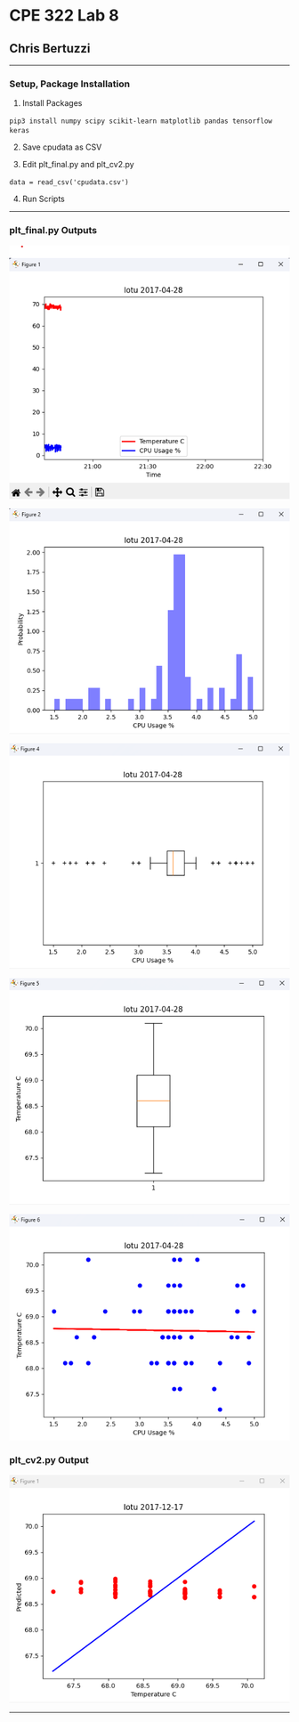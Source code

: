 # CPE 322 Lab 8

## Chris Bertuzzi

---

### Setup, Package Installation

1. Install Packages

`pip3 install numpy scipy scikit-learn matplotlib pandas tensorflow keras`

2. Save cpudata as CSV

3. Edit plt_final.py and plt_cv2.py

`data = read_csv('cpudata.csv')`

4. Run Scripts

---

### plt_final.py Outputs

![image](Images/Lab8/f1.png)

![image](Images/Lab8/f2.png)

![image](Images/Lab8/f4.png)

![image](Images/Lab8/f5.png)

![image](Images/Lab8/f6.png)

### plt_cv2.py Output

![image](Images/Lab8/f1_.png)

---
